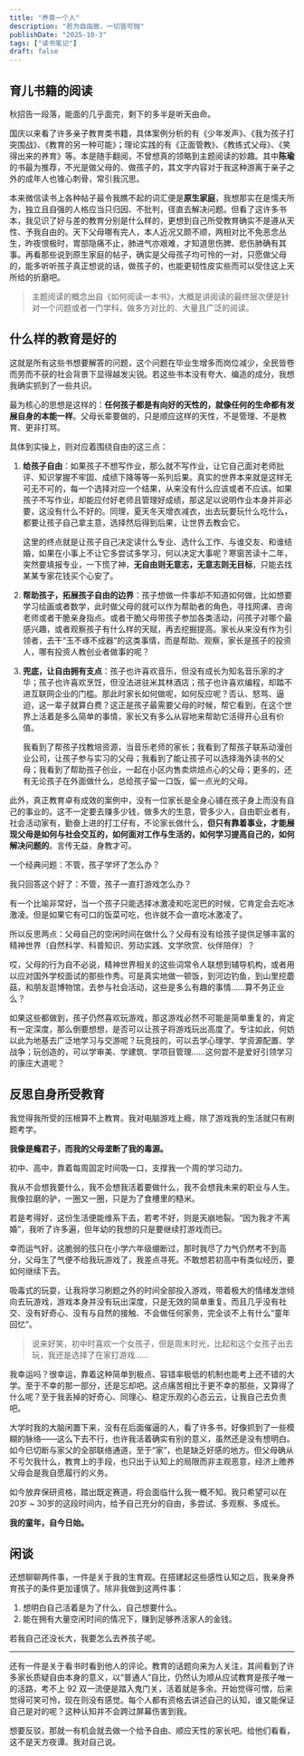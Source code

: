 ```yaml
---
title: "养育一个人"
description: "若为自由故，一切皆可抛"
publishDate: "2025-10-3"
tags: ["读书笔记"]
draft: false
---
```


## 育儿书籍的阅读

秋招告一段落，能面的几乎面完，剩下的多半是听天由命。

国庆以来看了许多亲子教育类书籍，具体案例分析的有《少年发声》、《我为孩子打突围战》、《教育的另一种可能》；理论实践的有《正面管教》、《教练式父母》、《笑得出来的养育》等。本是随手翻阅，不曾想真的领略到主题阅读的妙趣。其中**陈瑜**的书最为推荐，不光是做父母的、做孩子的，其文字内容对于我这种游离于亲子之外的成年人也锥心刺骨，常引我沉思。

本来微信读书上各种帖子最令我瞧不起的词汇便是**原生家庭**，我想那实在是懦夫所为，独立且自强的人格应当只归因、不批判，径直去解决问题。但看了这许多书本，我见识了好与差的教育分别是什么样的，更想到自己所受教育确实不是遵从天性、予我自由的。天下父母哪有完人，本人近况又颇不顺，两相对比不免恶念丛生，昨夜恨极时，胃部隐痛不止，肺进气亦艰难，才知道思伤脾、悲伤肺确有其事。再看那些说到原生家庭的帖子，确实是父母孩子均可怜的一对，只愿做父母的，能多听听孩子真正想说的话，做孩子的，也能更韧性皮实些而可以受住这上天所给的折磨吧。

> 主题阅读的概念出自《如何阅读一本书》，大概是讲阅读的最终层次便是针对一个问题或者一门学科，做多方对比的、大量且广泛的阅读。

## 什么样的教育是好的

这就是所有这些书想要解答的问题，这个问题在毕业生增多而岗位减少，全民皆卷而劳而不获的社会背景下显得越发尖锐。若这些书本没有夸大、编造的成分，我想我确实抓到了一些共识。

最为核心的思想是这样的：**任何孩子都是有向好的天性的，就像任何的生命都有发展自身的本能一样**。父母长辈要做的，只是顺应这样的天性，不是管理、不是教育、更非打骂。

具体到实操上，则对应着围绕自由的这三点：

1. **给孩子自由**：如果孩子不想写作业，那么就不写作业，让它自己面对老师批评、知识掌握不牢固、成绩下降等等一系列后果。真实的世界本来就是这样无可无不可的，每一个选择对应一个结果，从来没有什么应该或者不应该。如果孩子不写作业，却能应付好老师且管理好成绩，那这足以说明作业本身并非必要，这没有什么不好的。同理，夏天冬天增衣减衣，出去玩要玩什么吃什么，都要让孩子自己拿主意，选择然后得到后果，让世界去教会它。

   这里的终点就是让孩子自己决定读什么专业、选什么工作、与谁交友、和谁结婚，如果在小事上不让它多尝试多学习，何以决定大事呢？寒窗苦读十二年，突然要填报专业，一下慌了神，**无自由则无意志，无意志则无目标**，只能去找某某专家花钱买个心安了。

2. **帮助孩子，拓展孩子自由的边界**：孩子想做一件事却不知道如何做，比如想要学习绘画或者数学，此时做父母的就可以作为帮助者的角色，寻找网课、咨询老师或者干脆亲身指点。或者干脆父母带孩子参加各类活动，问孩子对哪个最感兴趣，或者观察孩子有什么样的天赋，再去挖掘提高。家长从来没有作为引领者，去干“玉不琢不成器”的这类事情，而是帮助、观察，家长是孩子的投资人，哪有投资人教创业者做事的呢？

3. **兜底，让自由拥有支点**：孩子也许喜欢音乐，但没有成长为知名音乐家的才华；孩子也许喜欢烹饪，但没法进驻米其林酒店；孩子也许喜欢编程，却踏不进互联网企业的门槛。那此时家长如何做呢，如何反应呢？否认、怒骂、逼迫，这一辈子就算白费？这正是孩子最需要父母的时候，帮它看到，在这个世界上活着是多么简单的事情，家长又有多么从容地来帮助它活得开心且有价值。

   我看到了帮孩子找教培资源，当音乐老师的家长；我看到了帮孩子联系动漫创业公司，让孩子参与实习的父母；我看到了能让孩子可以选择海外读书的父母；我看到了帮助孩子创业，一起在小区内售卖烘焙点心的父母；更多的，还有无论孩子在外面做什么，总给孩子留一口饭，留一点光的父母。

此外，真正教育卓有成效的案例中，没有一位家长是全身心铺在孩子身上而没有自己的事业的。这不一定要去赚多少钱，做多大的生意，管多少人，自由职业者有，社会活动家有，勤奋上进的打工仔有，不论家长做什么，**但只有靠着事业，才能展现父母是如何与社会交互的，如何面对工作与生活的，如何学习提高自己的，如何解决问题的**。言传无益，身教才可。

一个经典问题：不管，孩子学坏了怎么办？

我只回答这个好了：不管，孩子一直打游戏怎么办？

有一个比喻非常好，当一个孩子只能选择冰激凌和吃泥巴的时候，它肯定会去吃冰激凌。但是如果它有可口的饭菜可吃，也许就不会一直吃冰激凌了。

所以反思两点：父母自己的空闲时间在做什么？父母有没有给孩子提供足够丰富的精神世界（自然科学、科普知识、劳动实践、文学欣赏、伙伴陪伴）？

哎，父母的行为自不必说，精神世界相关的这些词常令人联想到辅导机构，或者用以应对国外学校面试的那些作秀。可是真实地做一顿饭，到河边钓鱼，到山里挖蘑菇，和朋友逛博物馆，去参与社会活动，这些是多么有趣的事情……算不务正业么？

如果这些都做到，孩子仍然喜欢玩游戏，那这游戏必然不可能是简单重复的，肯定有一定深度，那么倒要想想，是否可以让孩子将游戏玩出高度了。专注如此，何妨以此为地基去广泛地学习与交游呢？玩竞技的，可以去学心理学、学资源配置、学战争；玩创造的，可以学审美、学建筑、学项目管理……这何尝不是爱好引领学习的康庄大道呢？

## 反思自身所受教育

我觉得我所受的压根算不上教育。我对电脑游戏上瘾，除了游戏我的生活就只有刷题考学。

**我像是瘾君子，而我的父母垄断了我的毒源。**

初中、高中，靠着每周固定时间吸一口，支撑我一个周的学习动力。

我从不会想我要什么，我不会想我活着要做什么，我不会想我未来的职业与人生。我像拉磨的驴，一圈又一圈，只是为了食槽里的糙米。

若是考得好，这份生活便能维系下去，若考不好，则是天崩地裂。“因为我才不离婚”，我听了许多遍，但年幼的我想的只是要继续打游戏而已。

幸而运气好，这脆弱的弦只在小学六年级绷断过，那时我尽了力气仍然考不到高分，父母生了气便不给我玩游戏了，我差点寻死。不敢想若初高中有类似经历，要如何继续下去。

吸毒式的玩耍，让我将学习刷题之外的时间全部投入游戏，带着极大的情绪发泄倾向去玩游戏，游戏本身并没有玩出深度，只是无效的简单重复。而且几乎没有社交、没有好奇心、没有与自然的接触、不会做任何家务，完全谈不上有什么“童年回忆”。

> 说来好笑，初中时喜欢一个女孩子，但是周末时光，比起和这个女孩子出去玩，我还是选择了在家打游戏……

我幸运吗？很幸运，靠着这种简单到极点、容错率极低的机制也能考上还不错的大学。至于不幸的那一部分，还是忘却吧。这点痛苦相比于更不幸的那些，又算得了什么呢？至于我丢掉的好奇心、同理心、稳定乐观的心态云云，让我自己去负责吧。

大学时我的大脑闲置下来，没有在后面催逼的人，看了许多书，好像抓到了一些模糊的脉络——这么下去不行，也许我活着确实有别的意义，虽然还是没有想明白。如今已切断与家父的全部联络通道，至于“家”，也是缺乏好感的地方。但父母确从不亏欠我什么，教育上的手段，也只出于认知上的局限而非主观恶意，经济上赡养父母会是我自愿履行的义务。

如今放弃保研资格，踏出既定赛道，将会面临什么我一概不知。我只希望可以在 20岁 ~ 30岁的这段时间内，给予自己充分的自由，多尝试、多观察、多成长。

**我的童年，自今日始。**

## 闲谈

还想聊聊两件事，一件是关于我的生育观。在搭建起这些感性认知之后，我亲身养育孩子的条件更加谨慎了。除非我做到这两件事：

1. 想明白自己活着是为了什么，自己想要什么。
2. 能在拥有大量空闲时间的情况下，赚到足够养活家人的金钱。

若我自己还没长大，我要怎么去养孩子呢。

---

还有一件是关于看书时看到他人的评论。教育的话题向来为人关注，其间看到了许多家长质疑自由本身的意义，以“普通人”自比，仍然认为顺从应试教育是孩子唯一的活路，考不上 92 双一流便是踏入鬼门关，活着就是多余。开始觉得可憎，后来觉得可笑可怜，现在则没有感觉。每个人都有资格去讲述自己的认知，谁又能保证自己是对的呢？这种认知并不会跨过屏幕伤害到我。

想要反驳，那就一有机会就去做一个给予自由、顺应天性的家长吧。给他们看看，这不是天方夜谭。我对自己说。